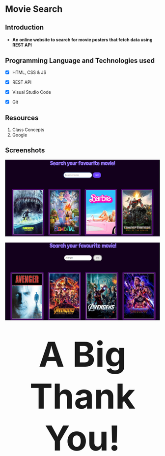 # **Movie Search**

## **Introduction**

* #### An online website to search for movie posters that fetch data using REST API

## **Programming Language and Technologies used**

* [x] HTML, CSS & JS

* [x] REST API

* [x] Visual Studio Code

* [x] Git

## **Resources**

1. Class Concepts
2. Google

## **Screenshots**

<div width= "10px" align="center" >

![image-1.1](./images/initial.png) <br> <br>
![image-1.1](./images/search.png)
</div>

# <div align="center" style="font-size: 4em">**A Big Thank You!**</div>
